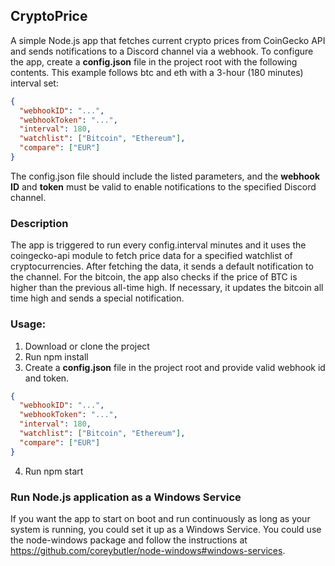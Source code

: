 
## CryptoPrice
A simple Node.js app that fetches current crypto prices from CoinGecko API and sends notifications to a Discord channel via a webhook. 
To configure the app, create a **config.json** file in the project root with the following contents. This example follows btc and eth with a 3-hour (180 minutes) interval set:

```json
{
  "webhookID": "...",
  "webhookToken": "...",
  "interval": 180,
  "watchlist": ["Bitcoin", "Ethereum"],
  "compare": ["EUR"]
}
```

The config.json file should include the listed parameters, and the __webhook ID__ and __token__ must be valid to enable notifications to the specified Discord channel.

### Description
The app is triggered to run every config.interval minutes and it uses the coingecko-api module to fetch price data for a specified watchlist of cryptocurrencies. After fetching the data, it sends a default notification to the channel.
For the bitcoin, the app also checks if the price of BTC is higher than the previous all-time high. If necessary, it updates the bitcoin all time high and sends a special notification.

### Usage:

1. Download or clone the project
2. Run npm install
3. Create a **config.json** file in the project root and provide valid webhook id and token.

```json
{
  "webhookID": "...",
  "webhookToken": "...",
  "interval": 180,
  "watchlist": ["Bitcoin", "Ethereum"],
  "compare": ["EUR"]
}
```

4. Run npm start

### Run Node.js application as a Windows Service

If you want the app to start on boot and run continuously as long as your system is running, you could set it up as a Windows Service.
You could use the node-windows package and follow the instructions at https://github.com/coreybutler/node-windows#windows-services.